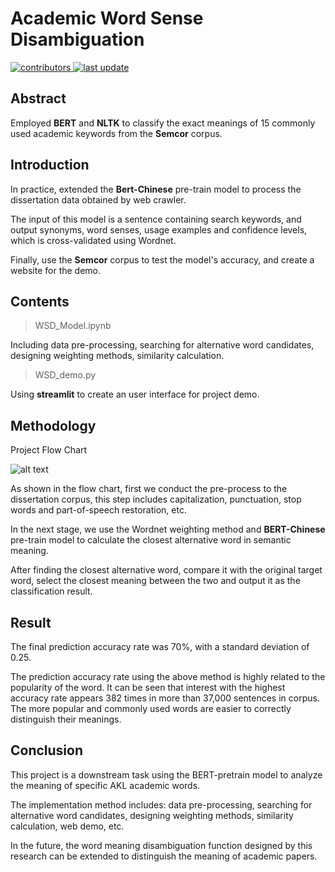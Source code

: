 # Academic Word Sense Disambiguation 
    
<!-- Badges -->
<p>
  <a href="">
    <img src="https://img.shields.io/badge/contributors-3-yellow" alt="contributors" />
  </a>
  <a href="">
    <img src="https://img.shields.io/badge/last%20update-January%202021-green" alt="last update" />
  </a>
</p>

## Abstract
Employed **BERT** and **NLTK** to classify the exact meanings of 15 commonly used academic keywords from the **Semcor** corpus.

## Introduction
In practice, extended the **Bert-Chinese** pre-train model to process the dissertation data obtained by web crawler. 

The input of this model is a sentence containing search keywords, and output synonyms, word senses, usage examples and confidence levels, which is cross-validated using Wordnet. 

Finally, use the **Semcor** corpus to test the model's accuracy, and create a website for the demo.

## Contents

> WSD_Model.ipynb

Including data pre-processing, searching for alternative word candidates, designing weighting methods, similarity calculation.

> WSD_demo.py

Using **streamlit** to create an user interface for project demo.

## Methodology

Project Flow Chart

![alt text](https://github.com/bluebird1337/Word-Sense-Disambiguation/blob/main/Word_Sense_Disambiguation_flow_chart.png "Project Flow Chart")


As shown in the flow chart, first we conduct the pre-process to the dissertation corpus, this step includes capitalization, punctuation, stop words and part-of-speech restoration, etc.

In the next stage, we use the Wordnet weighting method and **BERT-Chinese** pre-train model to calculate the closest alternative word in semantic meaning.

After finding the closest alternative word, compare it with the original target word, select the closest meaning between the two and output it as the classification result.

## Result
The final prediction accuracy rate was 70%, with a standard deviation of 0.25.

The prediction accuracy rate using the above method is highly related to the popularity of the word. It can be seen that interest with the highest accuracy rate appears 382 times in more than 37,000 sentences in corpus. The more popular and commonly used words are easier to correctly distinguish their meanings.

## Conclusion
This project is a downstream task using the BERT-pretrain model to analyze the meaning of specific AKL academic words.

The implementation method includes: data pre-processing, searching for alternative word candidates, designing weighting methods, similarity calculation, web demo, etc.

In the future, the word meaning disambiguation function designed by this research can be extended to distinguish the meaning of academic papers.